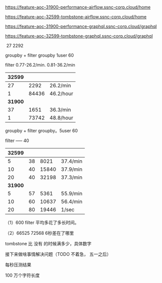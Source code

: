 https://feature-aoc-31900-performance-airflow.ssnc-corp.cloud/home



https://feature-aoc-32599-tombstone-airflow.ssnc-corp.cloud/home



https://feature-aoc-31900-performance-graphql.ssnc-corp.cloud/graphql



https://feature-aoc-32599-tombstone-graphql.ssnc-corp.cloud/graphql  



​         27            2292      

groupby +  filter groupby    1user 60

filter 0.77-26.2/min. 0.81-36.2/min

| 32599     |       |           |
| --------- | ----- | --------- |
| 27        | 2292  | 26.2/min  |
| 1         | 84436 | 46.2/hour |
| **31900** |       |           |
| 37        | 1651  | 36.3/min  |
| 1         | 73742 | 48.8/hour |

groupby + filter groupby。5user 60

filter —– 40

| 32599     |      |       |          |
| --------- | ---- | ----- | -------- |
| 5         | 38   | 8021  | 37.4/min |
| 10        | 40   | 15840 | 37.9/min |
| 20        | 40   | 32198 | 37.3/min |
| **31900** |      |       |          |
| 5         | 57   | 5361  | 55.9/min |
| 10        | 60   | 10637 | 56.4/min |
| 20        | 80   | 19446 | 1/sec    |

（1）600 filter  平均多花了多长时间。

（2）66525  72568 6秒差在了哪里

tombstone 比 没有 的时候满多少，具体数字

接下来做啥事情解决问题（TODO 不着急， 五一之后）

每秒压测结果





100 万个字符长度





